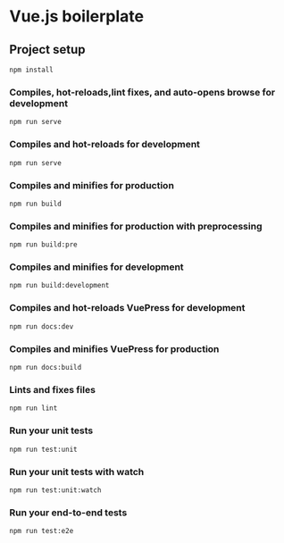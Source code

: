 # Vue.js boilerplate

## Project setup
```
npm install
```

### Compiles, hot-reloads,lint fixes, and auto-opens browse for development
```
npm run serve
```

### Compiles and hot-reloads for development
```
npm run serve
```

### Compiles and minifies for production
```
npm run build
```

### Compiles and minifies for production with preprocessing
```
npm run build:pre
```

### Compiles and minifies for development
```
npm run build:development
```

### Compiles and hot-reloads VuePress for development
```
npm run docs:dev
```

### Compiles and minifies VuePress for production
```
npm run docs:build
```

### Lints and fixes files
```
npm run lint
```

### Run your unit tests
```
npm run test:unit
```

### Run your unit tests with watch
```
npm run test:unit:watch
```

### Run your end-to-end tests
```
npm run test:e2e
```
